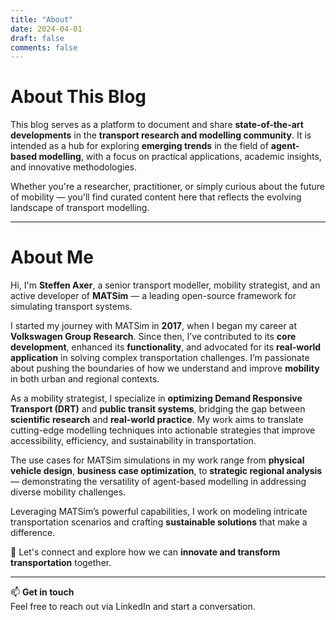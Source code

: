 ```yaml
---
title: "About"
date: 2024-04-01
draft: false
comments: false
---
```


# About This Blog

This blog serves as a platform to document and share **state-of-the-art developments** in the **transport research and modelling community**. It is intended as a hub for exploring **emerging trends** in the field of **agent-based modelling**, with a focus on practical applications, academic insights, and innovative methodologies.

Whether you're a researcher, practitioner, or simply curious about the future of mobility — you'll find curated content here that reflects the evolving landscape of transport modelling.

---

# About Me

Hi, I'm **Steffen Axer**, a senior transport modeller, mobility strategist, and an active developer of **MATSim** — a leading open-source framework for simulating transport systems.

I started my journey with MATSim in **2017**, when I began my career at **Volkswagen Group Research**. Since then, I’ve contributed to its **core development**, enhanced its **functionality**, and advocated for its **real-world application** in solving complex transportation challenges. I’m passionate about pushing the boundaries of how we understand and improve **mobility** in both urban and regional contexts.

As a mobility strategist, I specialize in **optimizing Demand Responsive Transport (DRT)** and **public transit systems**, bridging the gap between **scientific research** and **real-world practice**. My work aims to translate cutting-edge modelling techniques into actionable strategies that improve accessibility, efficiency, and sustainability in transportation.

The use cases for MATSim simulations in my work range from **physical vehicle design**, **business case optimization**, to **strategic regional analysis** — demonstrating the versatility of agent-based modelling in addressing diverse mobility challenges.

Leveraging MATSim’s powerful capabilities, I work on modeling intricate transportation scenarios and crafting **sustainable solutions** that make a difference.

🚀 Let's connect and explore how we can **innovate and transform transportation** together.

---

📫 **Get in touch**  
Feel free to reach out via LinkedIn and start a conversation.
